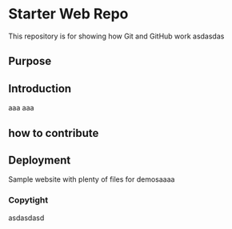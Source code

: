 # Starter Web Repo

This repository is for showing how Git and GitHub work
asdasdas
## Purpose
## Introduction
aaa
aaa
## how to contribute
## Deployment
Sample website with plenty of files for demosaaaa
### Copytight
asdasdasd